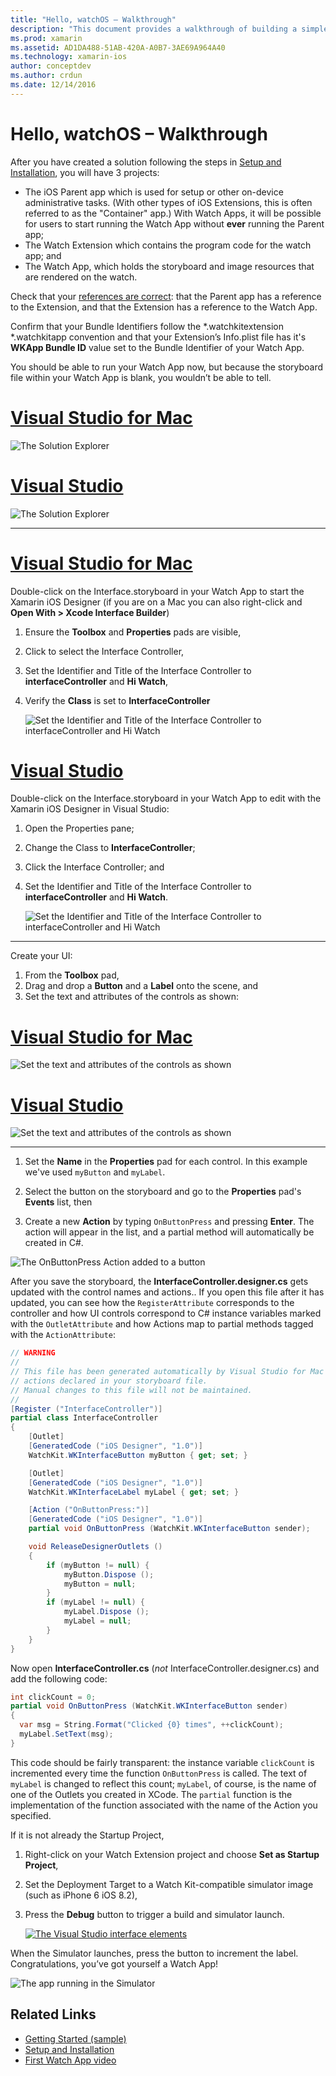```yaml
---
title: "Hello, watchOS – Walkthrough"
description: "This document provides a walkthrough of building a simple watchOS application using Xamarin. It describes how to work in both Visual Studio and Visual Studio for Mac, work with storyboards, and respond to events in code."
ms.prod: xamarin
ms.assetid: AD1DA488-51AB-420A-A0B7-3AE69A964A40
ms.technology: xamarin-ios
author: conceptdev
ms.author: crdun
ms.date: 12/14/2016
---
```


# Hello, watchOS – Walkthrough

After you have created a solution following the steps in
[Setup and Installation](~/ios/watchos/get-started/installation.md), you will have 3 projects:

- The iOS Parent app which is used for setup or other on-device administrative tasks. (With other types of iOS Extensions, this is often referred to as the "Container" app.) With Watch Apps, it will be possible for users to start running the Watch App without **ever** running the Parent app;
- The Watch Extension which contains the program code for the watch app; and
- The Watch App, which holds the storyboard and image resources that are rendered on the watch.

Check that your [references are correct](~/ios/watchos/get-started/project-references.md): that the Parent app has a reference to the Extension, and that the Extension has a reference to the Watch App.

Confirm that your Bundle Identifiers follow the \*.watchkitextension \*.watchkitapp convention and that your Extension’s Info.plist file has it's **WKApp Bundle ID** value set to the Bundle Identifier of your Watch App.

You should be able to run your Watch App now, but because the storyboard file within your Watch App is blank, you wouldn’t be able to tell.

# [Visual Studio for Mac](#tab/macos)

![The Solution Explorer](hello-watch-images/projectstructure.png)

# [Visual Studio](#tab/windows)

![The Solution Explorer](hello-watch-images/vs-projectstructure.png)

-----

# [Visual Studio for Mac](#tab/macos)

Double-click on the Interface.storyboard in your Watch App to
  start the Xamarin iOS Designer (if you are on a Mac you can
  also right-click and **Open With > Xcode Interface Builder**)

1. Ensure the **Toolbox** and **Properties** pads are visible,
1. Click to select the Interface Controller,
1. Set the Identifier and Title of the Interface Controller to **interfaceController** and **Hi Watch**,
1. Verify the **Class** is set to  **InterfaceController**

    ![Set the Identifier and Title of the Interface Controller to interfaceController and Hi Watch](hello-watch-images/interfacecontrollerattributes.png)

# [Visual Studio](#tab/windows)

Double-click on the Interface.storyboard in your Watch App
  to edit with the Xamarin iOS Designer in Visual Studio:

1. Open the Properties pane;
1. Change the Class to **InterfaceController**;
1. Click the Interface Controller; and
1. Set the Identifier and Title of the Interface Controller to **interfaceController** and **Hi Watch**.

    ![Set the Identifier and Title of the Interface Controller to interfaceController and Hi Watch](hello-watch-images/vs-interfacecontrollerattributes.png)

-----

Create your UI:

1. From the **Toolbox** pad,
1. Drag and drop a **Button** and a **Label** onto the scene, and
1. Set the text and attributes of the controls as shown:

# [Visual Studio for Mac](#tab/macos)

![Set the text and attributes of the controls as shown](hello-watch-images/draganddrop.png)

# [Visual Studio](#tab/windows)

![Set the text and attributes of the controls as shown](hello-watch-images/vs-draganddrop.png)

-----

1. Set the **Name** in the **Properties** pad for each
  control. In this example we've used `myButton` and `myLabel`.

1. Select the button on the storyboard and go to the **Properties** pad's
  **Events** list, then

1. Create a new **Action** by typing `OnButtonPress` and pressing **Enter**.
  The action will appear in the list, and a partial method will automatically
  be created in C#.

![The OnButtonPress Action added to a button](hello-watch-images/buttonaction.png)

After you save the storyboard, the **InterfaceController.designer.cs**
  gets updated with the control names and actions.. If you open this file after it
  has updated, you can see how the `RegisterAttribute` corresponds
  to the controller and how UI controls correspond
  to C# instance variables marked with the `OutletAttribute`
  and how Actions map to partial methods tagged
  with the `ActionAttribute`:

```csharp
// WARNING
//
// This file has been generated automatically by Visual Studio for Mac from the outlets and
// actions declared in your storyboard file.
// Manual changes to this file will not be maintained.
//
[Register ("InterfaceController")]
partial class InterfaceController
{
    [Outlet]
    [GeneratedCode ("iOS Designer", "1.0")]
    WatchKit.WKInterfaceButton myButton { get; set; }

    [Outlet]
    [GeneratedCode ("iOS Designer", "1.0")]
    WatchKit.WKInterfaceLabel myLabel { get; set; }

    [Action ("OnButtonPress:")]
    [GeneratedCode ("iOS Designer", "1.0")]
    partial void OnButtonPress (WatchKit.WKInterfaceButton sender);

    void ReleaseDesignerOutlets ()
    {
        if (myButton != null) {
            myButton.Dispose ();
            myButton = null;
        }
        if (myLabel != null) {
            myLabel.Dispose ();
            myLabel = null;
        }
    }
}
```

Now open **InterfaceController.cs** (*not* InterfaceController.designer.cs)
  and add the following code:

```csharp
int clickCount = 0;
partial void OnButtonPress (WatchKit.WKInterfaceButton sender)
{
  var msg = String.Format("Clicked {0} times", ++clickCount);
  myLabel.SetText(msg);
}
```

This code should be fairly transparent: the instance variable `clickCount` is incremented every time the function `OnButtonPress` is called. The text of `myLabel` is changed to reflect this count; `myLabel`, of course, is the name of one of the Outlets you created in XCode. The `partial` function is the implementation of the function associated with the name of the Action you specified.

If it is not already the Startup Project,

1. Right-click on your Watch Extension project and choose **Set as Startup Project**,

1. Set the Deployment Target to a Watch Kit-compatible simulator image (such as iPhone 6 iOS 8.2),

1. Press the **Debug** button to trigger a build and simulator launch.

    [![The Visual Studio interface elements](hello-watch-images/readytodebug-sml.png)](hello-watch-images/readytodebug.png#lightbox)

When the Simulator launches, press the button to increment the label.
  Congratulations, you’ve got yourself a Watch App!

![The app running in the Simulator](hello-watch-images/running.png)

## Related Links

- [Getting Started (sample)](https://docs.microsoft.com/samples/xamarin/ios-samples/watchkit-gettingstarted)
- [Setup and Installation](~/ios/watchos/get-started/installation.md)
- [First Watch App video](https://blog.xamarin.com/your-first-watch-kit-app/)
